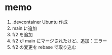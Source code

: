# memo

1. .devcontainer Ubuntu 作成
2. main に追加
3. f/2 を追加
4. f/2 が main にマージされたけど、追加：エラー
5. f/2 の変更を rebase で取り込む
